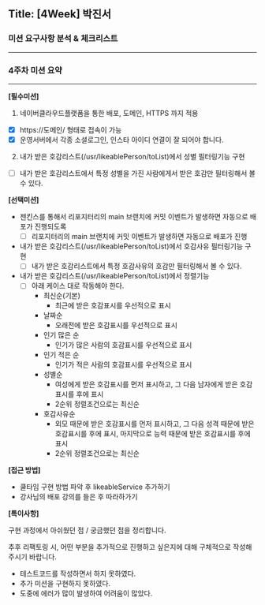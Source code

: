 ## Title: [4Week] 박진서

### 미션 요구사항 분석 & 체크리스트

---
### 4주차 미션 요약

---
**[필수미션]**
1. 네이버클라우드플랫폼을 통한 배포, 도메인, HTTPS 까지 적용
  - [x] https://도메인/ 형태로 접속이 가능
  - [x] 운영서버에서 각종 소셜로그인, 인스타 아이디 연결이 잘 되어야 합니다.

2. 내가 받은 호감리스트(/usr/likeablePerson/toList)에서 성별 필터링기능 구현
 - [ ] 내가 받은 호감리스트에서 특정 성별을 가진 사람에게서 받은 호감만 필터링해서 볼 수 있다.

**[선택미션]**
- 젠킨스를 통해서 리포지터리의 main 브랜치에 커밋 이벤트가 발생하면 자동으로 배포가 진행되도록
  - [ ] 리포지터리의 main 브랜치에 커밋 이벤트가 발생하면 자동으로 배포가 진행
- 내가 받은 호감리스트(/usr/likeablePerson/toList)에서 호감사유 필터링기능 구현
  - [ ] 내가 받은 호감리스트에서 특정 호감사유의 호감만 필터링해서 볼 수 있다.
- 내가 받은 호감리스트(/usr/likeablePerson/toList)에서 정렬기능
  - [ ] 아래 케이스 대로 작동해야 한다.
    - 최신순(기본)
      - 최근에 받은 호감표시를 우선적으로 표시
    - 날짜순
      - 오래전에 받은 호감표시를 우선적으로 표시
    - 인기 많은 순
      - 인기가 많은 사람의 호감표시를 우선적으로 표시
    - 인기 적은 순
      - 인기가 적은 사람의 호감표시를 우선적으로 표시
    - 성별순
      - 여성에게 받은 호감표시를 먼저 표시하고, 그 다음 남자에게 받은 호감표시를 후에 표시
      - 2순위 정렬조건으로는 최신순
    - 호감사유순
      - 외모 때문에 받은 호감표시를 먼저 표시하고, 그 다음 성격 때문에 받은 호감표시를 후에 표시, 마지막으로 능력 때문에 받은 호감표시를 후에 표시
      - 2순위 정렬조건으로는 최신순
        
**[접근 방법]**

- 쿨타임 구현 방법 파악 후 likeableService 추가하기
- 강사님의 배포 강의를 들은 후 따라하가기 


**[특이사항]**

구현 과정에서 아쉬웠던 점 / 궁금했던 점을 정리합니다.

추후 리팩토링 시, 어떤 부분을 추가적으로 진행하고 싶은지에 대해 구체적으로 작성해주시기 바랍니다.

- 테스트코드를 작성하면서 하지 못하였다.
- 추가 미션을 구현하지 못하였다.
- 도중에 에러가 많이 발생하여 어려움이 많았다.
